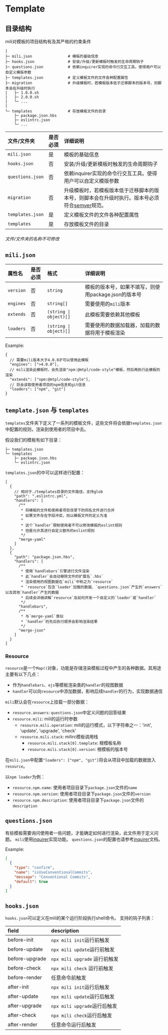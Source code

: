 # Template

## 目录结构

mili对模板的项目结构有及其严格的约束条件


```
|
├─ mili.json                # 模板的基础信息
├─ hooks.json               # 安装/升级/更新模板时触发的生命周期钩子
├─ questions.json           # 依赖inquirer实现的命令行交互工具。使得用户可以自定义模版参数
├─ templates.json           # 定义模板文件的文件各种配置属性
├─ migration                # 升级模板时，若模板版本低于迁移脚本的版本号，则脚本会在升级时执行
|   ├─ 1.0.0.sh
|   ├─ 2.0.0.sh
|   └─ ...
|
└─ templates                # 存放模板文件的目录
    ├─ package.json.hbs
    ├─ eslintrc.json
    └─ ...
```

 文件/文件夹        | 是否必须 | 详细说明
:-----------------|:--------|:--------
 `mili.json`      | 是      | 模板的基础信息
 `hooks.json`     | 否      | 安装/升级/更新模板时触发的生命周期钩子
 `questions.json` | 否      | 依赖inquirer实现的命令行交互工具。使得用户可以自定义模版参数
 `migration`      | 否      | 升级模板时，若模板版本低于迁移脚本的版本号，则脚本会在升级时执行。版本号必须符合[semver](https://semver.org/)规范。
 `templates.json` | 是      | 定义模板文件的文件各种配置属性
 `templates`      | 是      | 存放模板文件的目录

###### 文件/文件夹的名称不可修改


## `mili.json`

 属性名     | 是否必须 | 格式                    | 详细说明
:----------|:-------|:------------------------|:---------
 `version` | 否      | `string`               | 模板的版本号，如果不填写，则使用package.json的版本号
 `engines` | 否      | `string[]`             | 需要使用的`mili`版本
 `extends` | 否      | `(string \| object)[]` | 此模板需要依赖其他模板
 `loaders` | 否      | `(string \| object)[]` | 需要使用的数据加载器，加载的数据将用于模板渲染

Example:

```json5
{
  // 需要mili版本大于4.0.0才可以使用此模板
  "engines": [">4.0.0"],
  // mili渲染此模板时，会先渲染"npm:@mtpl/code-style"模板，然后再执行此模板的渲染
  "extends": ["npm:@mtpl/code-style"],
  // 将会读取使用者项目的npm信息和git信息
  "loaders": ["npm", "git"]
}
```

## `template.json` 与 `templates`

`templates`文件夹下定义了一系列的模板文件，这些文件将会依据`templates.json`中配置的规则，渲染到使用者的项目中去。

假设我们的模板有如下目录：

```
├─ templates.json
└─ templates
    ├─ package.json.hbs
    └─ eslintrc.json
```

`templates.json`的中可以这样进行配置：

```json5
[
  {
    // 相对于./templates目录的文件路径，支持glob
    "path": ".eslintrc.yml",
    "handlers": [
      /**
       * 将模板的文件和使用者项目目录下的同名文件进行合并
       * 如果文件存在字段冲突，则以模板文件的定义为准
       *
       * 这个`handler`限制使用者不可以修改模板的eslint规则
       * 但是允许其进行自定义额外的eslint规则
       */
      "merge-yaml"
    ]
  },
  {
    "path": "package.json.hbs",
    "handlers": [
      /**
       * 使用`handlebars`引擎进行文件渲染
       * 此`handler`会自动移除文件的扩展名`.hbs`
       * 渲染使用的视图数据在`mili`中称之为`resource`
       * `resource`包含`loader`加载的数据、`questions.json`产生的`answers`以及其他`handler`产生的数据
       * 后续会详细讲解`resource`及如何开发一个自定义的`loader`或`handler`
       */
      "handlebars",
      /**
       * 与`merge-yaml`类似
       * `handler`的先后执行顺序会影响渲染结果
       */
      "merge-json"
    ]
  }
]

```

### Resource

`resource`是一个`Map()`对象，功能是存储渲染模板过程中产生的各种数据。其用途主要有以下几点：

* 作为`handlebars`、`ejs`等模板渲染类的`handler`的视图数据
* `handler`可以向`resource`中添加数据，影响后续`handler`的行为，实现数据通信

`mili`默认会在`resource`上挂载一部分数据：

- `resource.answers`: `questions.json`中定义问题的回答结果
- `resource.mili`: mili的运行时参数
  - `resource.mili.operation`: mili的运行模式，以下字符串之一：'init', 'update', 'upgrade', 'check'
  - `resource.mili.stack`: milirc模板调用栈
    - `resource.mili.stack[0].template`: 根模板名称
    - `resource.mili.stack[0].version`: 根模板的版本号

在`mili.json`中配置`"loaders": ["npm", "git"]`将会从项目中加载的数据放入`resource`。

以`npm loader`为例：

- `resource.npm.name`: 使用者项目目录下`package.json`文件的`name`
- `resource.npm.version`: 使用者项目目录下`package.json`文件的`version`
- `resource.npm.description`: 使用者项目目录下`package.json`文件的`description`

## `questions.json`

有些模板需要询问使用者一些问题，才能确定如何进行渲染，此文件用于定义问题。
`mili`使用[inquirer](https://www.npmjs.com/package/inquirer)实现功能。
`questions.json`的配置也请参考[inquirer](https://www.npmjs.com/package/inquirer)文档。

Example:

```json
[
  {
    "type": "confirm",
    "name": "isUseConventionalCommits",
    "message": "Conventional Commits",
    "default": true
  }
]
```

## `hooks.json`

`hooks.json`可以定义在mili的某个运行阶段执行shell命令。
支持的钩子列表：

 field          | description
:---------------|:-----------------------------
 before-init    | `npx mili init`运行前触发
 before-update  | `npx mili update`运行前触发
 before-upgrade | `npx mili upgrade` 运行前触发
 before-check   | `npx mili check` 运行前触发
 before-render  | 任意命令前触发
 after-init     | `npx mili init`运行后触发
 after-update   | `npx mili update`运行后触发
 after-upgrade  | `npx mili upgrade`运行后触发
 after-check    | `npx mili check`运行后触发
 after-render   | 任意命令运行后触发
